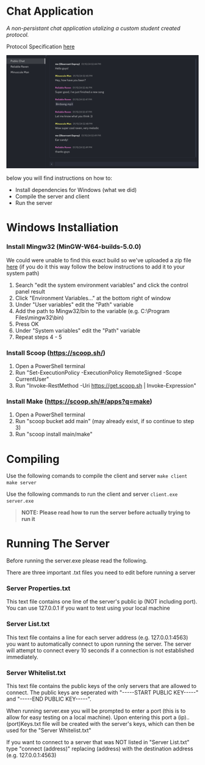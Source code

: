 # Chat Application

*A non-persistant chat application utalizing a custom student created protocol.*

Protocol Specification <a href="https://github.com/xvk-64/2024-secure-programming-protocol" target="_blank">here</a>

![Visual Example](Visual.png)

below you will find instructions on how to:
* Install dependencies for Windows (what we did)
* Compile the server and client
* Run the server

# Windows Installiation 

### Install Mingw32 (MinGW-W64-builds-5.0.0) 

We could were unable to find this exact build so we've uploaded a zip file <a href="https://drive.google.com/file/d/1OWfUZDzO-zTUAAP0gxaqcdBLwayYyLix/view?usp=sharing" target="_blank">here</a>
(if you do it this way follow the below instructions to add it to your system path) 

1. 	Search "edit the system environment variables" and click the control panel result 
2.	Click "Environment Variables..." at the bottom right of window
3.	Under "User variables" edit the "Path" variable
4.	Add the path to Mingw32/bin to the variable (e.g. C:\Program Files\mingw32\bin)
5.	Press OK
6.	Under "System variables" edit the "Path" variable
7.	Repeat steps 4 - 5

### Install Scoop (https://scoop.sh/)

1. Open a PowerShell terminal
2. Run "Set-ExecutionPolicy -ExecutionPolicy RemoteSigned -Scope CurrentUser"
3. Run "Invoke-RestMethod -Uri https://get.scoop.sh | Invoke-Expression"

###	Install Make (https://scoop.sh/#/apps?q=make)

1. Open a PowerShell terminal
2. Run "scoop bucket add main" (may already exist, if so continue to step 3)
3. Run "scoop install main/make"

# Compiling

Use the following comands to compile the client and server
`make client`
`make server`

Use the following commands to run the client and server
`client.exe`
`server.exe`  

>**NOTE: Please read how to run the server before actually trying to run it**

# Running The Server

Before running the server.exe please read the following.

There are three important .txt files you need to edit before running a server 

### Server Properties.txt
This text file contains one line of the server's public ip (NOT including port).
You can use 127.0.0.1 if you want to test using your local machine

### Server List.txt
This text file contains a line for each server address (e.g. 127.0.0.1:4563) you want to automatically connect to upon running the server.
The server will attempt to connect every 10 seconds if a connection is not established immediately.

### Server Whitelist.txt
This text file contains the public keys of the only servers that are allowed to connect. 
The public keys are seperated with "-----START PUBLIC KEY-----" and "-----END PUBLIC KEY-----".

When running server.exe you will be prompted to enter a port (this is to allow for easy testing on a local machine).
Upon entering this port a (ip)..(port)Keys.txt file will be created with the server's keys, which can then be used for the "Server Whitelist.txt"

If you want to connect to a server that was NOT listed in "Server List.txt" type "connect (address)" replacing (address)
with the destination address (e.g. 127.0.0.1:4563)  


